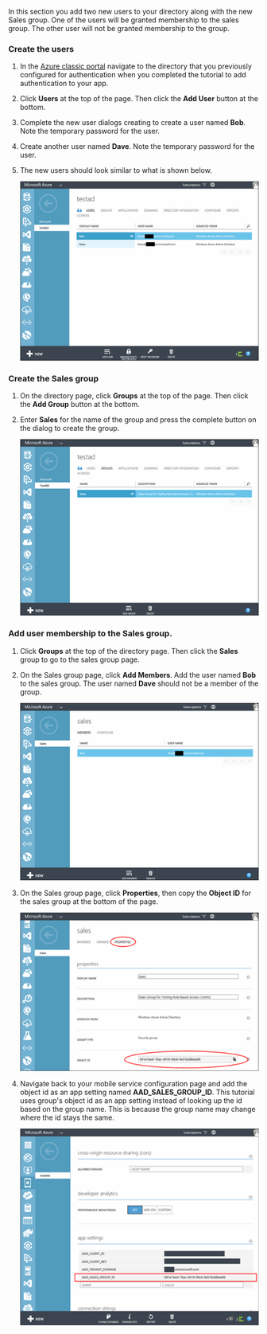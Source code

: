 In this section you add two new users to your directory along with the new Sales group. One of the users will be granted membership to the sales group. The other user will not be granted membership to the group. 

### Create the users
1. In the [Azure classic portal](https://manage.windowsazure.com) navigate to the directory that you previously configured for authentication when you completed the tutorial to add authentication to your app.
2. Click **Users** at the top of the page. Then click the **Add User** button at the bottom. 
3. Complete the new user dialogs creating to create a user named **Bob**. Note the temporary password for the user. 
4. Create another user named **Dave**. Note the temporary password for the user.
5. The new users should look similar to what is shown below.
   
    ![](./media/mobile-services-aad-rbac-create-sales-group/users.png)    

### Create the Sales group
1. On the directory page, click **Groups** at the top of the page. Then click the **Add Group** button at the bottom. 
2. Enter **Sales** for the name of the group and press the complete button on the dialog to create the group. 
   
    ![](./media/mobile-services-aad-rbac-create-sales-group/sales-group.png)

### Add user membership to the Sales group.
1. Click **Groups** at the top of the directory page. Then click the **Sales** group to go to the sales group page. 
2. On the Sales group page, click **Add Members**. Add the user named **Bob** to the sales group. The user named **Dave** should not be a member of the group.
   
    ![](./media/mobile-services-aad-rbac-create-sales-group/group-membership.png)
3. On the Sales group page, click **Properties**, then copy the **Object ID** for the sales group at the bottom of the page. 

    ![](./media/mobile-services-aad-rbac-create-sales-group/sales-group-id.png)

1. Navigate back to your mobile service configuration page and add the object id as an app setting named **AAD\_SALES\_GROUP\_ID**. This tutorial uses group's object id as an app setting instead of looking up the id based on the group name. This is because the group name may change where the id stays the same.
   
    ![](./media/mobile-services-aad-rbac-create-sales-group/sales-group-id-app-setting.png)

